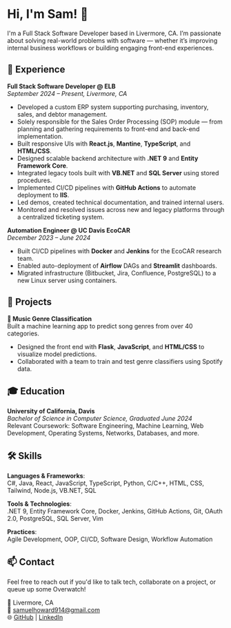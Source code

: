 # Hi, I'm Sam! 👋

I'm a Full Stack Software Developer based in Livermore, CA. I’m passionate about solving real-world problems with software — whether it’s improving internal business workflows or building engaging front-end experiences.

## 💼 Experience

**Full Stack Software Developer @ ELB**  
*September 2024 – Present, Livermore, CA*  
- Developed a custom ERP system supporting purchasing, inventory, sales, and debtor management.  
- Solely responsible for the Sales Order Processing (SOP) module — from planning and gathering requirements to front-end and back-end implementation.  
- Built responsive UIs with **React.js**, **Mantine**, **TypeScript**, and **HTML/CSS**.  
- Designed scalable backend architecture with **.NET 9** and **Entity Framework Core**.  
- Integrated legacy tools built with **VB.NET** and **SQL Server** using stored procedures.  
- Implemented CI/CD pipelines with **GitHub Actions** to automate deployment to **IIS**.  
- Led demos, created technical documentation, and trained internal users.  
- Monitored and resolved issues across new and legacy platforms through a centralized ticketing system.

**Automation Engineer @ UC Davis EcoCAR**  
*December 2023 – June 2024*  
- Built CI/CD pipelines with **Docker** and **Jenkins** for the EcoCAR research team.  
- Enabled auto-deployment of **Airflow** DAGs and **Streamlit** dashboards.  
- Migrated infrastructure (Bitbucket, Jira, Confluence, PostgreSQL) to a new Linux server using containers.

## 🧪 Projects

**🎵 Music Genre Classification**  
Built a machine learning app to predict song genres from over 40 categories.  
- Designed the front end with **Flask**, **JavaScript**, and **HTML/CSS** to visualize model predictions.  
- Collaborated with a team to train and test genre classifiers using Spotify data.

## 🎓 Education

**University of California, Davis**  
*Bachelor of Science in Computer Science, Graduated June 2024*  
Relevant Coursework: Software Engineering, Machine Learning, Web Development, Operating Systems, Networks, Databases, and more.

## 🛠️ Skills

**Languages & Frameworks**:  
C#, Java, React, JavaScript, TypeScript, Python, C/C++, HTML, CSS, Tailwind, Node.js, VB.NET, SQL

**Tools & Technologies**:  
.NET 9, Entity Framework Core, Docker, Jenkins, GitHub Actions, Git, OAuth 2.0, PostgreSQL, SQL Server, Vim

**Practices**:  
Agile Development, OOP, CI/CD, Software Design, Workflow Automation

## 📫 Contact

Feel free to reach out if you'd like to talk tech, collaborate on a project, or queue up some Overwatch!

📍 Livermore, CA  
📧 samuelhoward914@gmail.com  
🌐 [GitHub](https://github.com/aFishboy) | [LinkedIn](https://linkedin.com/in/sam-howard4)

